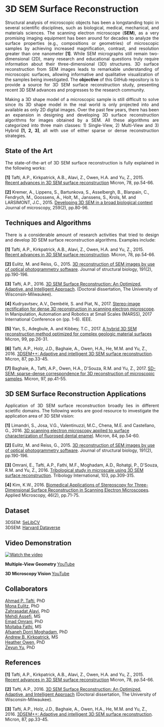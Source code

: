 # 3D SEM Surface Reconstruction

<p align="justify">
Structural analysis of microscopic objects has been a longstanding topic in several scientific disciplines, such as biological, medical, mechanical, and materials sciences. The scanning electron microscope (<strong>SEM</strong>), as a very promising imaging equipment has been around for decades to analyze the surface properties (e.g., compositions or geometries) of microscopic samples by achieving increased magnification, contrast, and resolution greater than one nanometer <strong>[1]</strong>. While SEM micrographs still remain two-dimensional (2D), many research and educational questions truly require information about their three-dimensional (3D) structures. 3D surface reconstruction from SEM images leads to remarkable understanding of microscopic surfaces, allowing informative and qualitative visualization of the samples being investigated. The <strong>objective</strong> of this GitHub repository is to provide a source for 3D SEM surface reconstruction study, presenting recent 3D SEM advances and progresses to the research community. 
</p>
<p align="justify">
Making a 3D shape model of a microscopic sample is still difficult to solve since its 3D shape model in the real world is only projected into and available as only 2D digital images. Over the past few years, there has been an expansion in designing and developing 3D surface reconstruction algorithms for images obtained by a SEM. All these algorithms are categorized into three main classes: 1) Single-View, 2) Multi-View and 3) Hybrid <strong>[1, 2, 3]</strong>, all with use of either sparse or dense reconstruction strategies. 
</p>

## State of the Art
<p align="justify"> 
The state-of-the-art of 3D SEM surface reconstruction is fully explained in the following works:

<strong>[1]</strong> Tafti, A.P., Kirkpatrick, A.B., Alavi, Z., Owen, H.A. and Yu, Z., 2015. [Recent advances in 3D SEM surface reconstruction](http://www.sciencedirect.com/science/article/pii/S0968432815300226) Micron, 78, pp.54-66.

<strong>[2]</strong> Kremer, A., Lippens, S., Bartunkova, S., Asselbergh, B., Blanpain, C., Fendrych, M., Goossens, A., Holt, M., Janssens, S., Krols, M. and LARSIMONT, J.C., 2015. [Developing 3D SEM in a broad biological context](http://onlinelibrary.wiley.com/doi/10.1111/jmi.12211/full) Journal of microscopy, 259(2), pp.80-96.
</p>

## Techniques and Algorithms
<p align="justify"> 
There is a considerable amount of research activities that tried to design and develop 3D SEM surface reconstruction algorithms. Examples include:

<strong>[1]</strong> Tafti, A.P., Kirkpatrick, A.B., Alavi, Z., Owen, H.A. and Yu, Z., 2015. [Recent advances in 3D SEM surface reconstruction](http://www.sciencedirect.com/science/article/pii/S0968432815300226). Micron, 78, pp.54-66.

<strong>[2]</strong> Eulitz, M. and Reiss, G., 2015. [3D reconstruction of SEM images by use of optical photogrammetry software](http://www.sciencedirect.com/science/article/pii/S1047847715300149). Journal of structural biology, 191(2), pp.190-196.


<strong>[3]</strong> Tafti, A.P., 2016. [3D SEM Surface Reconstruction: An Optimized, Adaptive, and Intelligent Approach](http://dc.uwm.edu/etd/1186/). (Doctoral dissertation, The University of Wisconsin-Milwaukee).

<strong>[4]</strong> Kudryavtsev, A.V., Dembélé, S. and Piat, N., 2017. [Stereo-image rectification for dense 3D reconstruction in scanning electron microscope](http://ieeexplore.ieee.org/abstract/document/8001905/). In Manipulation, Automation and Robotics at Small Scales (MARSS), 2017 International Conference on (pp. 1-6). IEEE.


<strong>[5]</strong> Yan, S., Adegbule, A. and Kibbey, T.C., 2017. [A hybrid 3D SEM reconstruction method optimized for complex geologic material surfaces](http://www.sciencedirect.com/science/article/pii/S0968432817300781) Micron, 99, pp.26-31.

<strong>[6]</strong> Tafti, A.P., Holz, J.D., Baghaie, A., Owen, H.A., He, M.M. and Yu, Z., 2016. [3DSEM++: Adaptive and intelligent 3D SEM surface reconstruction](http://www.sciencedirect.com/science/article/pii/S0968432816300750). Micron, 87, pp.33-45.

<strong>[7]</strong> Baghaie, A., Tafti, A.P., Owen, H.A., D'Souza, R.M. and Yu, Z., 2017. [SD-SEM: sparse-dense correspondence for 3D reconstruction of microscopic samples](http://www.sciencedirect.com/science/article/pii/S0968432816302268). Micron, 97, pp.41-55.

</p>

## 3D SEM Surface Reconstruction Applications

<p align="justify"> 
Application of 3D SEM surface reconstruction broadly lies in different scietific domains. The following works are good resource to imvestigate the application area of 3D SEM vision:

<strong>[1]</strong> Limandri, S., Josa, V.G., Valentinuzzi, M.C., Chena, M.E. and Castellano, G., 2016. [3D scanning electron microscopy applied to surface characterization of fluorosed dental enamel](http://www.sciencedirect.com/science/article/pii/S0968432816300105). Micron, 84, pp.54-60.

<strong>[2]</strong> Eulitz, M. and Reiss, G., 2015. [3D reconstruction of SEM images by use of optical photogrammetry software](http://www.sciencedirect.com/science/article/pii/S1047847715300149). Journal of structural biology, 191(2), pp.190-196.

<strong>[3]</strong> Omrani, E., Tafti, A.P., Fathi, M.F., Moghadam, A.D., Rohatgi, P., D'Souza, R.M. and Yu, Z., 2016. [Tribological study in microscale using 3D SEM surface reconstruction](http://www.sciencedirect.com/science/article/pii/S0301679X16302183). Tribology International, 103, pp.309-315.

<strong>[4]</strong> Kim, K.W., 2016.  [Biomedical Applications of Stereoscopy for Three-Dimensional Surface Reconstruction in Scanning Electron Microscopes](https://www.e-sciencecentral.org/articles/SC000016103). Applied Microscopy, 46(2), pp.71-75.


## Dataset

3DSEM: [SeLibCV](http://selibcv.org/3dsem/)
<br> 
3DSEM: [Harvard Dataverse](https://dataverse.harvard.edu/dataset.xhtml?persistentId=doi:10.7910/DVN/HVBW0Q)


## Video Demonstration

[![Watch the video](https://raw.github.com/GabLeRoux/WebMole/master/ressources/WebMole_Youtube_Video.png)](http://youtu.be/vt5fpE0bzSY)

<strong> Multiple-View Geometry </strong>
[YouTube](https://www.youtube.com/watch?v=RDkwklFGMfo)
 
<strong> 3D Microscopy Vision </strong>
[YouTube](https://www.youtube.com/watch?time_continue=3&v=9KR0pQS7m28)

## Collaborators
[Ahmad P. Tafti](http://aptafti.com), PhD
<br> 
[Mona Eulitz](https://www.uni-wh.de/detailseiten/kontakte/mona-eulitz-2104/f0/nc/), PhD
<br> 
[Zahrasadat Alavi](https://scholar.google.com/citations?user=rKBy0xoAAAAJ&hl=en), PhD
<br> 
[Mehdi Assefi](https://scholar.google.com/citations?user=_CByOyoAAAAJ&hl=en), MS
<br> 
[Emad Omrani](https://scholar.google.com/citations?user=FtzMHBMAAAAJ&hl=en), PhD
<br> 
[Mojtaba Fathi](https://www.linkedin.com/in/mojif), MS
<br> 
[Afsaneh Dorri Moghadam](https://scholar.google.com/citations?user=PoGj6G4AAAAJ&hl=en), PhD
<br> 
[Andrew B. Kirkpatrick](https://molgen.osu.edu/people/kirkpatrick.173), MS
<br> 
[Heather Owen](http://uwm.edu/biology/people/heather-owen/), PhD
<br> 
[Zeyun Yu](http://uwm.edu/engineering/people/yu-ph-d-zeyun/), PhD



## References

<strong>[1]</strong> Tafti, A.P., Kirkpatrick, A.B., Alavi, Z., Owen, H.A. and Yu, Z., 2015. [Recent advances in 3D SEM surface reconstruction](http://www.sciencedirect.com/science/article/pii/S0968432815300226) Micron, 78, pp.54-66.

<strong>[2]</strong> Tafti, A.P., 2016. [3D SEM Surface Reconstruction: An Optimized, Adaptive, and Intelligent Approach](http://dc.uwm.edu/etd/1186/) (Doctoral dissertation, The University of Wisconsin-Milwaukee).

<strong>[3]</strong> Tafti, A.P., Holz, J.D., Baghaie, A., Owen, H.A., He, M.M. and Yu, Z., 2016. [3DSEM++: Adaptive and intelligent 3D SEM surface reconstruction](http://www.sciencedirect.com/science/article/pii/S0968432816300750). Micron, 87, pp.33-45.

